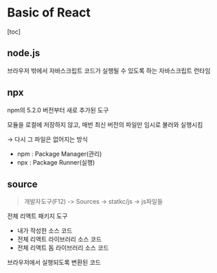 # Basic of React

[toc]

## node.js

브라우저 밖에서 자바스크립트 코드가 실행될 수 있도록 하는 자바스크립트 런타임



## npx

npm의 5.2.0 버전부터 새로 추가된 도구

모듈을 로컬에 저장하지 않고, 매번 최신 버전의 파일만 임시로 불러와 실행시킴

→ 다시 그 파일은 없어지는 방식

- npm : Package Manager(관리)
- npx : Package Runner(실행)



## source

> 개발자도구(F12) -> Sources -> statkc/js -> js파일들

전체 리액트 패키지 도구

- 내가 작성한 소스 코드
- 전체 리액트 라이브러리 소스 코드
- 전체 리액트 돔 라이브러리 소스 코드

브라우저에서 실행되도록 변환된 코드